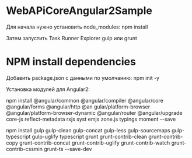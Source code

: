 # WebAPiCoreAngular2Sample

Для начала нужно установить node_modules: npm install

Затем запустить Task Runner Explorer gulp или grunt

# NPM install dependencies

Добавить package.json с данными по умолчанию: npm init -y

Установка модулей для Angular2: 

npm install @angular/common @angular/compiler @angular/core @angular/forms @angular/http @an
gular/platform-browser @angular/platform-browser-dynamic @angular/router @angular/upgrade core-js reflect-metadata rxjs syst
emjs zone.js typings moment --save

npm install gulp gulp-clean gulp-concat gulp-less gulp-sourcemaps gulp-typescript gulp-uglify typescript grunt grunt-contrib-clean grunt-contrib-copy grunt-contrib-concat grunt-contrib-uglify grunt-contrib-watch grunt-contrib-cssmin grunt-ts --save-dev
